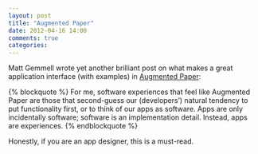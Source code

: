```yaml
---
layout: post
title: "Augmented Paper"
date: 2012-04-16 14:00
comments: true
categories: 
---
```


Matt Gemmell wrote yet another brilliant post on what makes a great application interface (with examples) in [Augmented Paper](http://mattgemmell.com/2012/04/13/augmented-paper/):

{% blockquote %}
For me, software experiences that feel like Augmented Paper are those that second-guess our (developers’) natural tendency to put functionality first, or to think of our apps as software. Apps are only incidentally software; software is an implementation detail. Instead, apps are experiences.
{% endblockquote %}

Honestly, if you are an app designer, this is a must-read.

